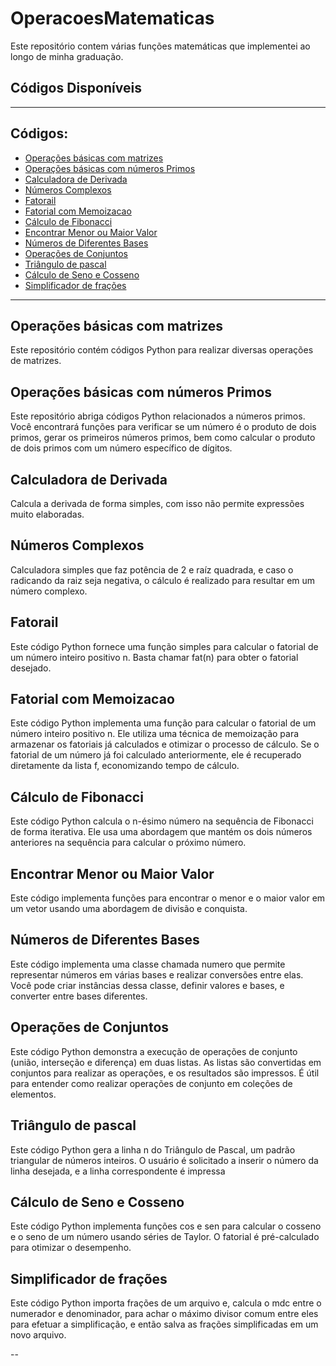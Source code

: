 # OperacoesMatematicas
Este repositório contem várias funções matemáticas que implementei ao longo de minha graduação. 

## Códigos Disponíveis

---

## Códigos:

- [Operações básicas com matrizes](Matriz)
- [Operações básicas com números Primos](Primos)
- [Calculadora de Derivada](CalculadoraDerivada.py)
- [Números Complexos](Complexos.py)
- [Fatorail](Fatorial.py)
- [Fatorial com Memoizacao](Fatorial_Memoizacao.py)
- [Cálculo de Fibonacci](Fibonacci.py)
- [Encontrar Menor ou Maior Valor](MenorMaiorValor.py)
- [Números de Diferentes Bases](Numeros.py)
- [Operações de Conjuntos](OperacoesConjuntos.py)
- [Triângulo de pascal](Pascal.py)
- [Cálculo de Seno e Cosseno](SenCos.py)
- [Simplificador de frações](SimplificadorFracoes.py)
  

  


---

## Operações básicas com matrizes <a name="Matriz"></a>

Este repositório contém códigos Python para realizar diversas operações de matrizes.

## Operações básicas com números Primos <a name="Primos"></a>

Este repositório abriga códigos Python relacionados a números primos. Você encontrará funções para verificar se um número é o produto de dois primos, gerar os primeiros números primos, bem como calcular o produto de dois primos com um número específico de dígitos.

## Calculadora de Derivada <a name="CalculadoraDerivada.py"></a>

Calcula a derivada de forma simples, com isso não permite expressões muito elaboradas.

## Números Complexos <a name="Complexos.py"></a>

Calculadora simples que faz potência de 2 e raíz quadrada, e caso o radicando da raiz seja negativa, o cálculo é realizado para resultar em um número complexo. 

## Fatorail <a name="Fatorial.py"></a>

Este código Python fornece uma função simples para calcular o fatorial de um número inteiro positivo n. Basta chamar fat(n) para obter o fatorial desejado.

## Fatorial com Memoizacao <a name="Fatorial_Memoizacao.py"></a>

Este código Python implementa uma função para calcular o fatorial de um número inteiro positivo n. Ele utiliza uma técnica de memoização para armazenar os fatoriais já calculados e otimizar o processo de cálculo. Se o fatorial de um número já foi calculado anteriormente, ele é recuperado diretamente da lista f, economizando tempo de cálculo.

## Cálculo de Fibonacci <a name="Fibonacci.py"></a>

Este código Python calcula o n-ésimo número na sequência de Fibonacci de forma iterativa. Ele usa uma abordagem que mantém os dois números anteriores na sequência para calcular o próximo número.

## Encontrar Menor ou Maior Valor <a name="MenorMaiorValor.py"></a>

Este código implementa funções para encontrar o menor e o maior valor em um vetor usando uma abordagem de divisão e conquista. 

## Números de Diferentes Bases <a name="Numeros.py"></a>

Este código implementa uma classe chamada numero que permite representar números em várias bases e realizar conversões entre elas. Você pode criar instâncias dessa classe, definir valores e bases, e converter entre bases diferentes.

## Operações de Conjuntos <a name="OperacoesConjuntos.py"></a>

Este código Python demonstra a execução de operações de conjunto (união, interseção e diferença) em duas listas. As listas são convertidas em conjuntos para realizar as operações, e os resultados são impressos. É útil para entender como realizar operações de conjunto em coleções de elementos.

## Triângulo de pascal <a name="Pascal.py"></a>

Este código Python gera a linha n do Triângulo de Pascal, um padrão triangular de números inteiros. O usuário é solicitado a inserir o número da linha desejada, e a linha correspondente é impressa

## Cálculo de Seno e Cosseno <a name="SenCos.py"></a>

Este código Python implementa funções cos e sen para calcular o cosseno e o seno de um número usando séries de Taylor. O fatorial é pré-calculado para otimizar o desempenho. 

## Simplificador de frações <a name="SimplificadorFracoes.py"></a>

Este código Python importa frações de um arquivo e, calcula o mdc entre o numerador e denominador, para achar o máximo divisor comum entre eles para efetuar a simplificação, e então salva as frações simplificadas em um novo arquivo.

--


